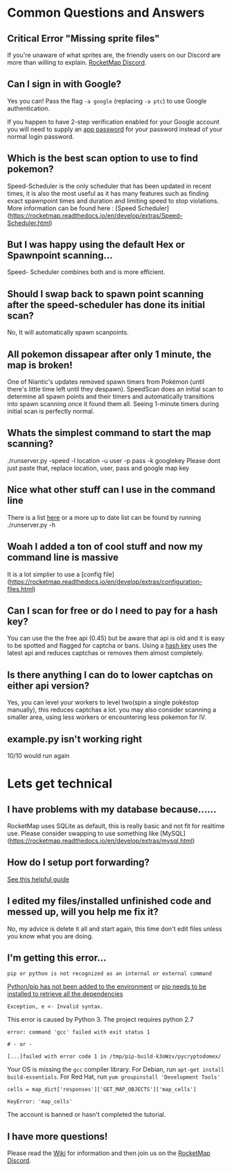 # Common Questions and Answers

## Critical Error "Missing sprite files"

If you're unaware of what sprites are, the friendly users on our Discord are more than willing to explain. [RocketMap Discord](https://discord.gg/PWp2bAm).

## Can I sign in with Google?

Yes you can! Pass the flag `-a google` (replacing `-a ptc`) to use Google authentication.

If you happen to have 2-step verification enabled for your Google account you will need to supply an [app password](https://support.google.com/accounts/answer/185833?hl=en) for your password instead of your normal login password.

## Which is the best scan option to use to find pokemon?

Speed-Scheduler is the only scheduler that has been updated in recent times, it is also the most useful as it has many features such 
as finding exact spawnpoint times and duration and limiting speed to stop violations.
More information can be found here : [Speed Scheduler] (https://rocketmap.readthedocs.io/en/develop/extras/Speed-Scheduler.html)

## But I was happy using the default Hex or Spawnpoint scanning...

Speed- Scheduler combines both and is more efficient.

## Should I swap back to spawn point scanning after the speed-scheduler has done its initial scan?

No, It will automatically spawn scanpoints.

## All pokemon dissapear after only 1 minute, the map is broken!

One of Niantic's updates removed spawn timers from Pokémon (until there's little time left until they despawn). SpeedScan does an initial scan to determine all spawn points and their timers and automatically transitions into spawn scanning once it found them all. 
Seeing 1-minute timers during initial scan is perfectly normal.

## Whats the simplest command to start the map scanning?

./runserver.py -speed -l location -u user -p pass -k googlekey
Please dont just paste that, replace location, user, pass and google map key

## Nice what other stuff can I use in the command line

There is a list [here](https://rocketmap.readthedocs.io/en/develop/extras/commandline.html) or a more up to date list can be found by running ./runserver.py -h 

## Woah I added a ton of cool stuff and now my command line is massive

It is a lot simplier to use a [config file] (https://rocketmap.readthedocs.io/en/develop/extras/configuration-files.html)

## Can I scan for free or do I need to pay for a hash key?

You can use the the free api (0.45) but be aware that api is old and it is easy to be spotted and flagged for captcha or bans. Using a [hash key](https://hashing.pogodev.org/) uses the latest api and reduces captchas or removes them almost completely.

## Is there anything I can do to lower captchas on either api version?

Yes, you can level your workers to level two(spin a single pokéstop manually), this reduces captchas a lot. you may also consider scanning a smaller area, using less workers or encountering less pokemon for IV.

## example.py isn't working right

10/10 would run again


# Lets get technical

## I have problems with my database because......

RocketMap uses SQLite as default, this is really basic and not fit for realtime use. Please consider swapping to use something like [MySQL] (https://rocketmap.readthedocs.io/en/develop/extras/mysql.html)

## How do I setup port forwarding?

[See this helpful guide](external.md)

## I edited my files/installed unfinished code and messed up, will you help me fix it?

No, my advice is delete it all and start again, this time don't edit files unless you know what you are doing.

## I'm getting this error...

```
pip or python is not recognized as an internal or external command
```

[Python/pip has not been added to the environment](https://github.com/Langoor2/PokemonGo-Map-FAQ/blob/master/FAQ/Enviroment_Variables_not_correct.md) or [pip needs to be installed to retrieve all the dependencies](https://github.com/AHAAAAAAA/PokemonGo-Map/wiki/Installation-and-requirements)

```
Exception, e <- Invalid syntax.
```

This error is caused by Python 3. The project requires python 2.7

```
error: command 'gcc' failed with exit status 1

# - or -

[...]failed with error code 1 in /tmp/pip-build-k3oWzv/pycryptodomex/
```

Your OS is missing the `gcc` compiler library. For Debian, run `apt-get install build-essentials`. For Red Hat, run `yum groupinstall 'Development Tools'`

```
cells = map_dict['responses']['GET_MAP_OBJECTS']['map_cells']

KeyError: 'map_cells'
```

The account is banned or hasn't completed the tutorial.


## I have more questions!

Please read the [Wiki](https://rocketmap.readthedocs.io/en/develop/extras/configuration-files.html) for information and then join us on the [RocketMap Discord](https://discord.gg/PWp2bAm).

